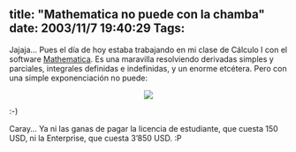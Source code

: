 title: "Mathematica no puede con la chamba"
date: 2003/11/7 19:40:29
Tags: 
---
<p>Jajaja&#8230; Pues el día de hoy estaba trabajando en mi clase de Cálculo I con el software <a href="http://web.archive.org/web/20031125134728/http://www.wolfram.com/">Mathematica</a>. Es una maravilla resolviendo derivadas simples y parciales, integrales definidas e indefinidas, y un enorme etcétera. Pero con una simple exponenciación no puede:
</p>
<p align="center"><img src="http://web.archive.org/web/20031125134728/http://damog.net/files/screenshots/mathematica.png"/></p>
<p>


:-)

Caray&#8230; Ya ni las ganas de pagar la licencia de estudiante, que cuesta 150 USD, ni la Enterprise, que cuesta 3&#8217;850 USD. :P </p>
